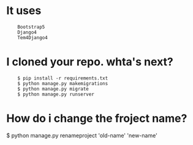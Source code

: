 

# It uses <br>
        Bootstrap5
        Django4
        Tem4Django4

# I cloned your repo. whta's next?<br>
        $ pip install -r requirements.txt
        $ python manage.py makemigrations
        $ python manage.py migrate
        $ python manage.py runserver
      
# How do i change the froject name?<br>
$ python manage.py renameproject 'old-name' 'new-name'


